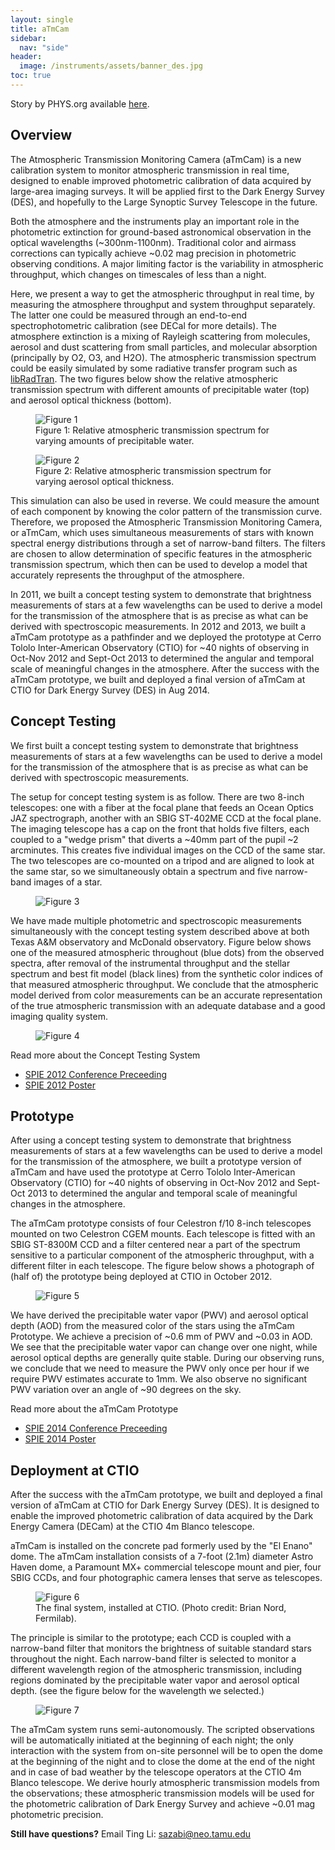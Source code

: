 ```yaml
---
layout: single
title: aTmCam
sidebar:
  nav: "side"
header:
  image: /instruments/assets/banner_des.jpg
toc: true
---
```

Story by PHYS.org available [here](https://phys.org/news/2014-10-grad-student-atmcam-cosmic-insight.html).
## Overview
The Atmospheric Transmission Monitoring Camera (aTmCam) is a new calibration system to monitor atmospheric transmission in real time, designed to enable improved photometric calibration of data acquired by large-area imaging surveys. It will be applied first to the Dark Energy Survey (DES), and hopefully to the Large Synoptic Survey Telescope in the future.

Both the atmosphere and the instruments play an important role in the photometric extinction for ground-based astronomical observation in the optical wavelengths (~300nm-1100nm). Traditional color and airmass corrections can typically achieve ~0.02 mag precision in photometric observing conditions. A major limiting factor is the variability in atmospheric throughput, which changes on timescales of less than a night.

Here, we present a way to get the atmospheric throughput in real time, by measuring the atmosphere throughput and system throughput separately. The latter one could be measured through an end-to-end spectrophotometric calibration (see DECal for more details). The atmosphere extinction is a mixing of Rayleigh scattering from molecules, aerosol and dust scattering from small particles, and molecular absorption (principally by O2, O3, and H2O). The atmospheric transmission spectrum could be easily simulated by some radiative transfer program such as [libRadTran](http://www.libradtran.org). The two figures below show the relative atmospheric transmission spectrum with different amounts of precipitable water (top) and aerosol optical thickness (bottom).

<figure>
  <img src="../assets/atmcam1.png" alt="Figure 1">
  <figcaption>Figure 1: Relative atmospheric transmission spectrum for varying amounts of precipitable water.</figcaption>
</figure>

<figure>
  <img src="../assets/atmcam2.png" alt="Figure 2">
  <figcaption>Figure 2: Relative atmospheric transmission spectrum for varying aerosol optical thickness.</figcaption>
</figure>

This simulation can also be used in reverse. We could measure the amount of each component by knowing the color pattern of the transmission curve. Therefore, we proposed the Atmospheric Transmission Monitoring Camera, or aTmCam, which uses simultaneous measurements of stars with known spectral energy distributions through a set of narrow-band filters. The filters are chosen to allow determination of specific features in the atmospheric transmission spectrum, which then can be used to develop a model that accurately represents the throughput of the atmosphere.

In 2011, we built a concept testing system to demonstrate that brightness measurements of stars at a few wavelengths can be used to derive a model for the transmission of the atmosphere that is as precise as what can be derived with spectroscopic measurements. In 2012 and 2013, we built a aTmCam prototype as a pathfinder and we deployed the prototype at Cerro Tololo Inter-American Observatory (CTIO) for ~40 nights of observing in Oct-Nov 2012 and Sept-Oct 2013 to determined the angular and temporal scale of meaningful changes in the atmosphere. After the success with the aTmCam prototype, we built and deployed a final version of aTmCam at CTIO for Dark Energy Survey (DES) in Aug 2014.

## Concept Testing
We first built a concept testing system to demonstrate that brightness measurements of stars at a few wavelengths can be used to derive a model for the transmission of the atmosphere that is as precise as what can be derived with spectroscopic measurements.

The setup for concept testing system is as follow. There are two 8-inch telescopes: one with a fiber at the focal plane that feeds an Ocean Optics JAZ spectrograph, another with an SBIG ST-402ME CCD at the focal plane. The imaging telescope has a cap on the front that holds five filters, each coupled to a "wedge prism" that diverts a ~40mm part of the pupil ~2 arcminutes. This creates five individual images on the CCD of the same star. The two telescopes are co-mounted on a tripod and are aligned to look at the same star, so we simultaneously obtain a spectrum and five narrow-band images of a star.

<figure>
  <img src="../assets/atmcam3.png" alt="Figure 3">
</figure>

We have made multiple photometric and spectroscopic measurements simultaneously with the concept testing system described above at both Texas A&M observatory and McDonald observatory. Figure below shows one of the measured atmospheric throughout (blue dots) from the observed spectra, after removal of the instrumental throughput and the stellar spectrum and best fit model (black lines) from the synthetic color indices of that measured atmospheric throughput. We conclude that the atmospheric model derived from color measurements can be an accurate representation of the true atmospheric transmission with an adequate database and a good imaging quality system.

<figure>
  <img src="../assets/atmcam4.png" alt="Figure 4">
</figure>

Read more about the Concept Testing System
- [SPIE 2012 Conference Preceeding](../assets/aTmcam_SPIE2012_Li.pdf)
- [SPIE 2012 Poster](../assets/aTmcam_SPIE2012_Li_poster.pdf)

## Prototype
After using a concept testing system to demonstrate that brightness measurements of stars at a few wavelengths can be used to derive a model for the transmission of the atmosphere, we built a prototype version of aTmCam and have used the prototype at Cerro Tololo Inter-American Observatory (CTIO) for ~40 nights of observing in Oct-Nov 2012 and Sept-Oct 2013 to determined the angular and temporal scale of meaningful changes in the atmosphere.

The aTmCam prototype consists of four Celestron f/10 8-inch telescopes mounted on two Celestron CGEM mounts. Each telescope is fitted with an SBIG ST-8300M CCD and a filter centered near a part of the spectrum sensitive to a particular component of the atmospheric throughput, with a different filter in each telescope. The figure below shows a photograph of (half of) the prototype being deployed at CTIO in October 2012.

<figure>
  <img src="../assets/atmcam5.png" alt="Figure 5">
</figure>

We have derived the precipitable water vapor (PWV) and aerosol optical depth (AOD) from the measured color of the stars using the aTmCam Prototype. We achieve a precision of ~0.6 mm of PWV and ~0.03 in AOD. We see that the precipitable water vapor can change over one night, while aerosol optical depths are generally quite stable. During our observing runs, we conclude that we need to measure the PWV only once per hour if we require PWV estimates accurate to 1mm. We also observe no significant PWV variation over an angle of ~90 degrees on the sky.

Read more about the aTmCam Prototype
- [SPIE 2014 Conference Preceeding](../assets/Li_SPIE2014_v7.pdf)
- [SPIE 2014 Poster](LI_SPIE2014_poster.pdf)

## Deployment at CTIO
After the success with the aTmCam prototype, we built and deployed a final version of aTmCam at CTIO for Dark Energy Survey (DES). It is designed to enable the improved photometric calibration of data acquired by the Dark Energy Camera (DECam) at the CTIO 4m Blanco telescope.

aTmCam is installed on the concrete pad formerly used by the "El Enano" dome. The aTmCam installation consists of a 7-foot (2.1m) diameter Astro Haven dome, a Paramount MX+ commercial telescope mount and pier, four SBIG CCDs, and four photographic camera lenses that serve as telescopes.

<figure>
  <img src="../assets/atmcam6.png" alt="Figure 6">
  <figcaption>The final system, installed at CTIO. (Photo credit: Brian Nord, Fermilab).</figcaption>
</figure>

The principle is similar to the prototype; each CCD is coupled with a narrow-band filter that monitors the brightness of suitable standard stars throughout the night. Each narrow-band filter is selected to monitor a different wavelength region of the atmospheric transmission, including regions dominated by the precipitable water vapor and aerosol optical depth. (see the figure below for the wavelength we selected.)

<figure>
  <img src="../assets/atmcam7.png" alt="Figure 7">
</figure>

The aTmCam system runs semi-autonomously. The scripted observations will be automatically initiated at the beginning of each night; the only interaction with the system from on-site personnel will be to open the dome at the beginning of the night and to close the dome at the end of the night and in case of bad weather by the telescope operators at the CTIO 4m Blanco telescope. We derive hourly atmospheric transmission models from the observations; these atmospheric transmission models will be used for the photometric calibration of Dark Energy Survey and achieve ~0.01 mag photometric precision.

**Still have questions?** Email Ting Li: sazabi@neo.tamu.edu
